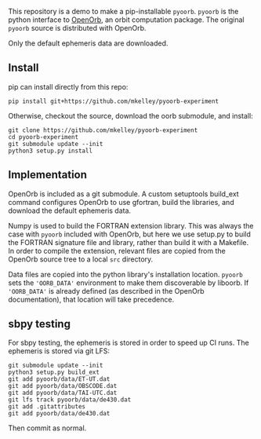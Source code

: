 This repository is a demo to make a pip-installable `pyoorb`.  `pyoorb` is the python interface to [OpenOrb](https://github.com/oorb/oorb), an orbit computation package.  The original `pyoorb` source is distributed with OpenOrb.

Only the default ephemeris data are downloaded.

## Install

pip can install directly from this repo:
```
pip install git+https://github.com/mkelley/pyoorb-experiment
```

Otherwise, checkout the source, download the oorb submodule, and install:
```
git clone https://github.com/mkelley/pyoorb-experiment
cd pyoorb-experiment
git submodule update --init
python3 setup.py install
```


## Implementation

OpenOrb is included as a git submodule.  A custom setuptools build_ext command configures OpenOrb to use gfortran, build the libraries, and download the default ephemeris data.

Numpy is used to build the FORTRAN extension library.  This was always the case with `pyoorb` included with OpenOrb, but here we use setup.py to build the FORTRAN signature file and library, rather than build it with a Makefile.  In order to compile the extension, relevant files are copied from the OpenOrb source tree to a local `src` directory.

Data files are copied into the python library's installation location.  `pyoorb` sets the `'OORB_DATA'` environment to make them discoverable by liboorb.  If `'OORB_DATA'` is already defined (as described in the OpenOrb documentation), that location will take precedence.

## sbpy testing
For sbpy testing, the ephemeris is stored in order to speed up CI runs.  The ephemeris is stored via git LFS:
```
git submodule update --init
python3 setup.py build_ext
git add pyoorb/data/ET-UT.dat 
git add pyoorb/data/OBSCODE.dat 
git add pyoorb/data/TAI-UTC.dat 
git lfs track pyoorb/data/de430.dat
git add .gitattributes
git add pyoorb/data/de430.dat
```
Then commit as normal.